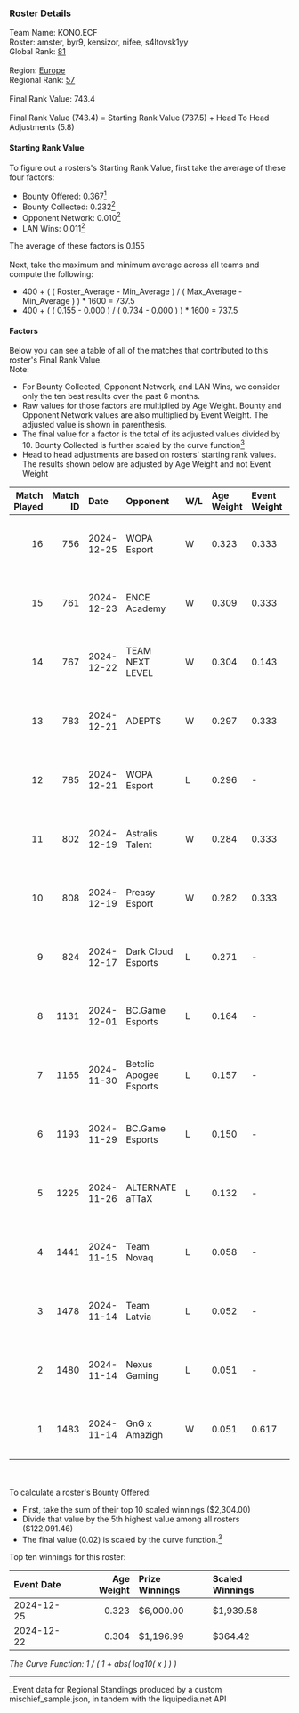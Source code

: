 ### Roster Details<br />
Team Name: KONO.ECF<br />
Roster: amster, byr9, kensizor, nifee, s4ltovsk1yy<br />
Global Rank: [81](../../standings_global_2025_05_05.md)<br />
<br />
Region: [Europe]( ../../standings_europe_2025_05_05.md)<br />
Regional Rank: [57]( ../../standings_europe_2025_05_05.md)<br />
<br />
Final Rank Value:  743.4<br />
<br />
Final Rank Value (743.4) = Starting Rank Value (737.5) + Head To Head Adjustments (5.8)<br />

#### Starting Rank Value<br />
To figure out a rosters's Starting Rank Value, first take the average of these four factors:<br />
- Bounty Offered: 0.367[<sup>1</sup>](#table2)
- Bounty Collected: 0.232[<sup>2</sup>](#table1)
- Opponent Network: 0.010[<sup>2</sup>](#table1)
- LAN Wins: 0.011[<sup>2</sup>](#table1)

The average of these factors is 0.155<br />
<br />
Next, take the maximum and minimum average across all teams and compute the following:<br />
- 400 + ( ( Roster_Average - Min_Average ) / ( Max_Average - Min_Average ) ) * 1600 = 737.5
- 400 + ( ( 0.155 - 0.000 ) / ( 0.734 - 0.000 ) ) * 1600 = 737.5


#### Factors<br />
Below you can see a table of all of the matches that contributed to this roster's Final Rank Value.<br />
Note:<br />

- For Bounty Collected, Opponent Network, and LAN Wins, we consider only the ten best results over the past 6 months.
- Raw values for those factors are multiplied by Age Weight. Bounty and Opponent Network values are also multiplied by Event Weight. The adjusted value is shown in parenthesis.
- The final value for a factor is the total of its adjusted values divided by 10. Bounty Collected is further scaled by the curve function[<sup>3</sup>](#curveFunction)
- Head to head adjustments are based on rosters' starting rank values. The results shown below are adjusted by Age Weight and not Event Weight
<span id="table1"></span><br />


| Match Played | Match ID | Date       | Opponent               | W/L | Age Weight | Event Weight | Bounty Collected | Opponent Network | LAN Wins  | H2H Adj. | Roster                                          |
| -: | -: | :- | :- | :- | :- | :- | :- | :- | :- | -: | :- |
|           16 |      756 | 2024-12-25 | WOPA Esport            | W   | 0.323      | 0.333        | 0.024 (0.003)    | 0.346 (0.037)    | 0 (0.000) |     5.61 | amster, byr9, kensizor, nifee, s4ltovsk1yy      |
|           15 |      761 | 2024-12-23 | ENCE Academy           | W   | 0.309      | 0.333        | 0.009 (0.001)    | 0.158 (0.016)    | 0 (0.000) |     5.63 | amster, byr9, kensizor, nifee, s4ltovsk1yy      |
|           14 |      767 | 2024-12-22 | TEAM NEXT LEVEL        | W   | 0.304      | 0.143        | 0.015 (0.001)    | 0.068 (0.003)    | 0 (0.000) |     4.65 | amster, byr9, kensizor, nifee, s4ltovsk1yy      |
|           13 |      783 | 2024-12-21 | ADEPTS                 | W   | 0.297      | 0.333        | 0.000 (0.000)    | 0.031 (0.003)    | 0 (0.000) |     2.17 | amster, byr9, kensizor, nifee, s4ltovsk1yy      |
|           12 |      785 | 2024-12-21 | WOPA Esport            | L   | 0.296      | -            | -                | -                | -         |    -4.38 | amster, byr9, kensizor, nifee, s4ltovsk1yy      |
|           11 |      802 | 2024-12-19 | Astralis Talent        | W   | 0.284      | 0.333        | 0.001 (0.000)    | 0.218 (0.021)    | 0 (0.000) |     3.88 | amster, byr9, kensizor, nifee, s4ltovsk1yy      |
|           10 |      808 | 2024-12-19 | Preasy Esport          | W   | 0.282      | 0.333        | 0.007 (0.001)    | 0.207 (0.019)    | 0 (0.000) |     3.96 | amster, byr9, kensizor, nifee, s4ltovsk1yy      |
|            9 |      824 | 2024-12-17 | Dark Cloud Esports     | L   | 0.271      | -            | -                | -                | -         |    -4.43 | amster, byr9, kensizor, nifee, s4ltovsk1yy      |
|            8 |     1131 | 2024-12-01 | BC.Game Esports        | L   | 0.164      | -            | -                | -                | -         |    -2.51 | amster, byr9, Dafra1D, kensizor, s4ltovsk1yy    |
|            7 |     1165 | 2024-11-30 | Betclic Apogee Esports | L   | 0.157      | -            | -                | -                | -         |    -1.97 | amster, byr9, kensizor, Polbandana, s4ltovsk1yy |
|            6 |     1193 | 2024-11-29 | BC.Game Esports        | L   | 0.150      | -            | -                | -                | -         |    -2.34 | amster, byr9, kensizor, Polbandana, s4ltovsk1yy |
|            5 |     1225 | 2024-11-26 | ALTERNATE aTTaX        | L   | 0.132      | -            | -                | -                | -         |    -2.08 | amster, byr9, Dafra1D, kensizor, s4ltovsk1yy    |
|            4 |     1441 | 2024-11-15 | Team Novaq             | L   | 0.058      | -            | -                | -                | -         |    -0.80 | amster, byr9, kensizor, Polbandana, s4ltovsk1yy |
|            3 |     1478 | 2024-11-14 | Team Latvia            | L   | 0.052      | -            | -                | -                | -         |    -1.26 | amster, byr9, kensizor, Polbandana, s4ltovsk1yy |
|            2 |     1480 | 2024-11-14 | Nexus Gaming           | L   | 0.051      | -            | -                | -                | -         |    -0.50 | amster, byr9, kensizor, Polbandana, s4ltovsk1yy |
|            1 |     1483 | 2024-11-14 | GnG x Amazigh          | W   | 0.051      | 0.617        | 0.000 (0.000)    | 0.000 (0.000)    | 1 (0.051) |     0.21 | amster, byr9, kensizor, Polbandana, s4ltovsk1yy |

<br />
<span id="table2"></span><br />
To calculate a roster's Bounty Offered:<br />

- First, take the sum of their top 10 scaled winnings ($2,304.00)
- Divide that value by the 5th highest value among all rosters ($122,091.46)
- The final value (0.02) is scaled by the curve function.[<sup>3</sup>](#curveFunction)

Top ten winnings for this roster:<br />

| Event Date | Age Weight | Prize Winnings | Scaled Winnings |
| :- | -: | :- | :- |
| 2024-12-25 |      0.323 | $6,000.00      | $1,939.58       |
| 2024-12-22 |      0.304 | $1,196.99      | $364.42         |


<span id="curveFunction"></span>_The Curve Function: 1 / ( 1 + abs( log10( x ) ) )_<br />

---
_Event data for Regional Standings produced by a custom mischief_sample.json, in tandem with the liquipedia.net API<br />
